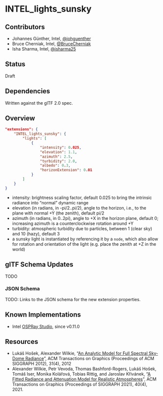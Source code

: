 # INTEL_lights_sunsky

## Contributors

-   Johannes Günther, Intel, [@johguenther](https://github.com/johguenther)
-   Bruce Cherniak, Intel, [@BruceCherniak](https://github.com/BruceCherniak)
-   Isha Sharma, Intel, [@isharma25](https://github.com/isharma25r)

## Status

Draft

## Dependencies

Written against the glTF 2.0 spec.

## Overview

```json
"extensions": {
    "INTEL_lights_sunsky": {
        "lights": [
            {
                "intensity": 0.025,
                "elevation": 1.1,
                "azimuth": 2.5,
                "turbidity": 2.0,
                "albedo": 0.3,
                "horizonExtension": 0.01
            }
        ]
    }
}
```
-   intensity: brightness scaling factor, default 0.025 to bring the
    intrinsic radiance into “normal” dynamic range
-   elevation (in radians, in -pi/2..pi/2), angle to the horizon, i.e.,
    to the plane with normal +Y (the zenith), default pi/2
-   azimuth (in radians, in 0..2pi), angle to +X in the horizon plane,
    default 0; increasing azimuth is a counterclockwise rotation around
    +Y
-   turbidity: atmospheric turbidity due to particles, between 1 (clear
    sky) and 10 (hazy), default 3
-   a sunsky light is instantiated by referencing it by a `node`, which
    also allow for rotation and orientation of the light (e.g. place the
    zenith at +Z in the world)

## glTF Schema Updates

TODO

### JSON Schema

TODO: Links to the JSON schema for the new extension properties.

## Known Implementations

-   Intel [OSPRay Studio](https://www.ospray.org/ospray_studio/), since
    v0.11.0

## Resources

-   Lukáš Hošek, Alexander Wilkie, “[An Analytic Model for Full Spectral
    Sky-Dome
    Radiance](https://cgg.mff.cuni.cz/projects/SkylightModelling/)”, ACM
    Transactions on Graphics (Proceedings of ACM SIGGRAPH 2012), 31(4),
    2012
-   Alexander Wilkie, Petr Vevoda, Thomas Bashford-Rogers, Lukáš Hošek,
    Tomáš Iser, Monika Kolářová, Tobias Rittig, and Jaroslav Křivánek,
    “[A Fitted Radiance and Attenuation Model for Realistic
    Atmospheres](https://doi.org/10.1145/3450626.3459758)”, ACM
    Transactions on Graphics (Proceedings of SIGGRAPH 2021),
    40(4), 2021.

